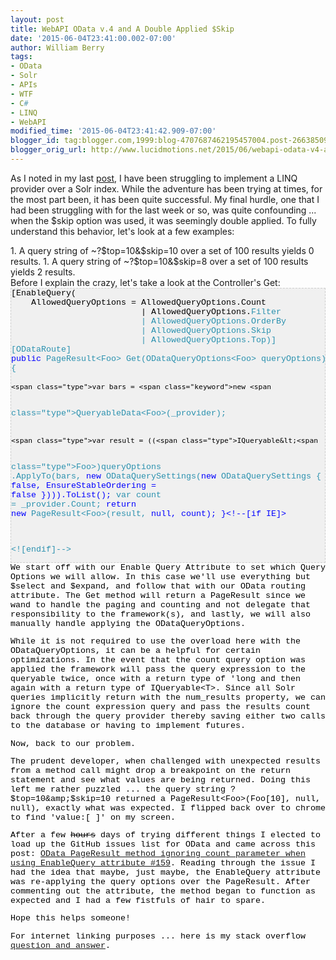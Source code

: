 ```yaml
---
layout: post
title: WebAPI OData v.4 and A Double Applied $Skip
date: '2015-06-04T23:41:00.002-07:00'
author: William Berry
tags:
- OData
- Solr
- APIs
- WTF
- C#
- LINQ
- WebAPI
modified_time: '2015-06-04T23:41:42.909-07:00'
blogger_id: tag:blogger.com,1999:blog-4707687462195457004.post-2663850955249402343
blogger_orig_url: http://www.lucidmotions.net/2015/06/webapi-odata-v4-and-double-applied-skip.html
---
```


As I noted in my last 
[post](http://www.lucidmotions.net/2015/05/implementing-count-in-custom-linq.html), 
I have been struggling to implement a LINQ provider over a Solr index.  While 
the adventure has been trying at times, for the most part been, it has been 
quite successful.  My final hurdle, one that I had been struggling with for 
the last week or so, was quite confounding ... when the $skip option was used, 
it was seemingly double applied.  To fully understand this behavior, let's 
look at a few examples: 
<div>1. A query string of ~?$top=10&amp;$skip=10 over a set of 100 results 
yields 0 results. 
1. A query string of ~?$top=10&amp;$skip=8 over a set of 100 results yields 2 
results. 
<div>Before I explain the crazy, let's take a look at the Controller's Get: 
<div><style type="text/css">.csharpcode, .csharpcode pre {  font-size: 
13.3333px;  font-width: 400;  color: black;  font-family: "Courier New"; } 
.csharpcode pre { margin: 0px; } .csharpcode .comment { color: #008000; } 
.csharpcode .comment2 { color: #808080; } .csharpcode .type { color: #2B91AF; 
} .csharpcode .keyword { color: #0000FF; } .csharpcode .string { color: 
#A31515; } .csharpcode .preproc { color: #0000FF; } </style> 
<div class="csharpcode"><pre style="background: #f0f0f0; border: 1px dashed 
#CCCCCC; color: black; color: black; overflow-x: auto; overflow-y: hidden; 
padding: 0px; text-align: left; word-wrap: normal;">[EnableQuery( 
    AllowedQueryOptions = AllowedQueryOptions.Count 
                          | AllowedQueryOptions.<span class="type">Filter 
                          | AllowedQueryOptions.OrderBy 
                          | AllowedQueryOptions.Skip 
                          | AllowedQueryOptions.Top)] 
[ODataRoute] 
<span class="keyword">public <span class="type">PageResult&lt;<span 
class="type">Foo&gt; Get(<span class="type">ODataQueryOptions&lt;<span 
class="type">Foo&gt; queryOptions) 
{ 

    <span class="type">var bars = <span class="keyword">new <span 
class="type">QueryableData&lt;<span class="type">Foo&gt;(_provider); 

    <span class="type">var result = ((<span class="type">IQueryable&lt;<span 
class="type">Foo&gt;)<span class="type">queryOptions 
        .ApplyTo(bars, 
            <span class="keyword">new <span 
class="type">ODataQuerySettings(<span class="keyword">new <span 
class="type">ODataQuerySettings { EnableConstantParameterization = <span 
class="keyword">false, EnsureStableOrdering = <span class="keyword">false 
}))).ToList(); 
    <span class="type">var count = _provider.Count; 
    <span class="keyword">return <span class="keyword">new <span 
class="type">PageResult&lt;<span class="type">Foo&gt;(result, <span 
class="keyword">null, count); 
}<!--[if IE]> 

<![endif]--></pre> 
We start off with our Enable Query Attribute to set which Query Options we 
will allow.  In this case we'll use everything but $select and $expand, and 
follow that with our OData routing attribute.  The Get method will return a 
PageResult since we wand to handle the paging and counting and not delegate 
that responsibility to the framework(s), and lastly, we will also manually 
handle applying the ODataQueryOptions. 

While it is not required to use the overload here with the ODataQueryOptions, 
it can be a helpful for certain optimizations.  In the event that the count 
query option was applied the framework will pass the query expression to the 
queryable twice, once with a return type of 'long and then again with a return 
type of IQueryable&lt;T&gt;.  Since all Solr queries implicitly return with 
the num_results property, we can ignore the count expression query and pass 
the results count back through the query provider thereby saving either two 
calls to the database or having to implement futures. 

Now, back to our problem. 

The prudent developer, when challenged with unexpected results from a method 
call might drop a breakpoint on the return statement and see what values are 
being returned.  Doing this left me rather puzzled ... the query string 
?$top=10&amp;$skip=10 returned a PageResult&lt;Foo&gt;(Foo[10], null, null), 
exactly what was expected.  I flipped back over to chrome to find 'value:[ ]' 
on my screen. 

After a few <strike>hours</strike> days of trying different things I elected 
to load up the GitHub issues list for OData and came across this post: [OData 
PageResult method ignoring count parameter when using EnableQuery attribute 
#159](https://github.com/OData/WebApi/issues/159).  Reading through the issue 
I had the idea that maybe, just maybe, the EnableQuery attribute was 
re-applying the query options over the PageResult.  After commenting out the 
attribute, the method began to function as expected and I had a few fistfuls 
of hair to spare. 

Hope this helps someone! 

For internet linking purposes ... here is my stack overflow [question and 
answer](http://stackoverflow.com/questions/30608837/webapi-odata-skip-on-custom-iqueryable-double-applied/30626736#30626736). 
